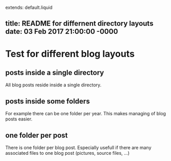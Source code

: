 extends: default.liquid

title: README for differnent directory layouts
date: 03 Feb 2017 21:00:00 -0000
---

# Test for different blog layouts

## posts inside a single directory

All blog posts reside inside a single directory.

## posts inside some folders

For example there can be one folder per year. This makes managing of blog posts easier.

## one folder per post

There is one folder per blog post. Especially usefull if there are many associated files
to one blog post (pictures, source files, ...)

